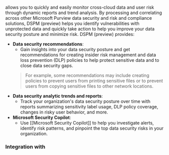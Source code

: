 allows you to quickly and easily monitor cross-cloud data and user risk through dynamic reports and trend analysis. By processing and correlating across other Microsoft Purview data security and risk and compliance solutions, DSPM (preview) helps you identify vulnerabilities with unprotected data and quickly take action to help you improve your data security posture and minimize risk. DSPM (preview) provides:

- **Data security recommendations**: 
	- Gain insights into your data security posture and get recommendations for creating insider risk management and data loss prevention (DLP) policies to help protect sensitive data and to close data security gaps. 
	>	For example, some recommendations may include creating policies to prevent users from printing sensitive files or to prevent users from copying sensitive files to other network locations.
- **Data security analytic trends and reports**: 
	- Track your organization's data security posture over time with reports summarizing sensitivity label usage, DLP policy coverage, changes in risky user behavior, and more.
- **Microsoft Security Copilot**: 
	- Use [[Microsoft Security Copilot]] to help you investigate alerts, identify risk patterns, and pinpoint the top data security risks in your organization.
### Integration with 